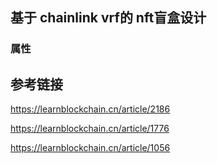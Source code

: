 ## 基于 chainlink vrf的 nft盲盒设计


### 属性



## 参考链接
https://learnblockchain.cn/article/2186

https://learnblockchain.cn/article/1776

https://learnblockchain.cn/article/1056